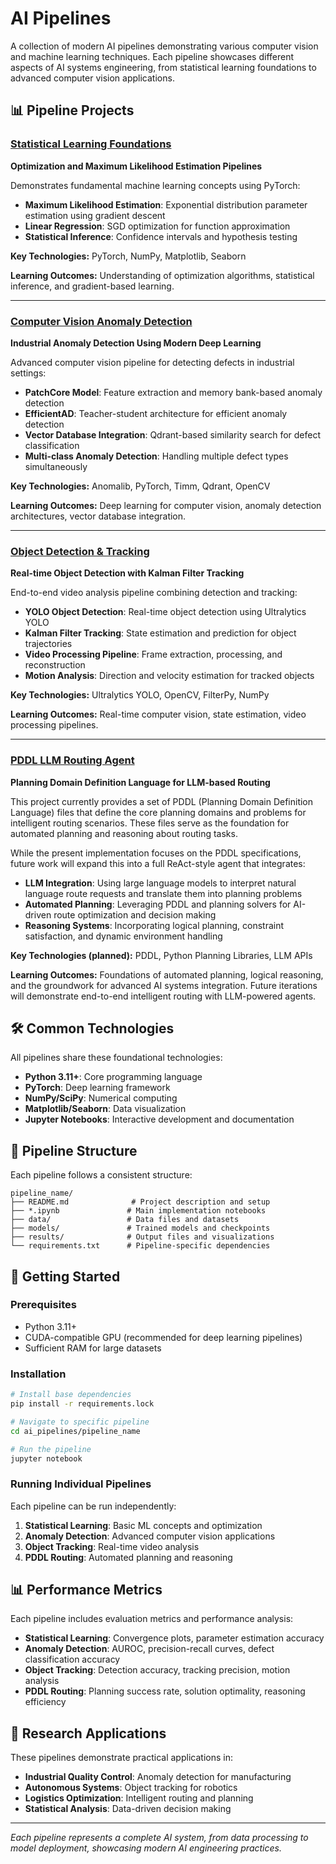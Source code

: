 # AI Pipelines

A collection of modern AI pipelines demonstrating various computer vision and machine learning techniques. Each pipeline showcases different aspects of AI systems engineering, from statistical learning foundations to advanced computer vision applications.

## 📊 Pipeline Projects

### [Statistical Learning Foundations](./statistical_learning_foundations/)
**Optimization and Maximum Likelihood Estimation Pipelines**

Demonstrates fundamental machine learning concepts using PyTorch:
- **Maximum Likelihood Estimation**: Exponential distribution parameter estimation using gradient descent
- **Linear Regression**: SGD optimization for function approximation
- **Statistical Inference**: Confidence intervals and hypothesis testing

**Key Technologies:** PyTorch, NumPy, Matplotlib, Seaborn

**Learning Outcomes:** Understanding of optimization algorithms, statistical inference, and gradient-based learning.

---

### [Computer Vision Anomaly Detection](./computer_vision_anomaly_detection/)
**Industrial Anomaly Detection Using Modern Deep Learning**

Advanced computer vision pipeline for detecting defects in industrial settings:
- **PatchCore Model**: Feature extraction and memory bank-based anomaly detection
- **EfficientAD**: Teacher-student architecture for efficient anomaly detection
- **Vector Database Integration**: Qdrant-based similarity search for defect classification
- **Multi-class Anomaly Detection**: Handling multiple defect types simultaneously

**Key Technologies:** Anomalib, PyTorch, Timm, Qdrant, OpenCV

**Learning Outcomes:** Deep learning for computer vision, anomaly detection architectures, vector database integration.

---

### [Object Detection & Tracking](./object_detection_tracking/)
**Real-time Object Detection with Kalman Filter Tracking**

End-to-end video analysis pipeline combining detection and tracking:
- **YOLO Object Detection**: Real-time object detection using Ultralytics YOLO
- **Kalman Filter Tracking**: State estimation and prediction for object trajectories
- **Video Processing Pipeline**: Frame extraction, processing, and reconstruction
- **Motion Analysis**: Direction and velocity estimation for tracked objects

**Key Technologies:** Ultralytics YOLO, OpenCV, FilterPy, NumPy

**Learning Outcomes:** Real-time computer vision, state estimation, video processing pipelines.

---

### [PDDL LLM Routing Agent](./pddl_llm_routing_agent/)
**Planning Domain Definition Language for LLM-based Routing**

This project currently provides a set of PDDL (Planning Domain Definition Language) files that define the core planning domains and problems for intelligent routing scenarios. These files serve as the foundation for automated planning and reasoning about routing tasks.

While the present implementation focuses on the PDDL specifications, future work will expand this into a full ReAct-style agent that integrates:
- **LLM Integration**: Using large language models to interpret natural language route requests and translate them into planning problems
- **Automated Planning**: Leveraging PDDL and planning solvers for AI-driven route optimization and decision making
- **Reasoning Systems**: Incorporating logical planning, constraint satisfaction, and dynamic environment handling

**Key Technologies (planned):** PDDL, Python Planning Libraries, LLM APIs

**Learning Outcomes:** Foundations of automated planning, logical reasoning, and the groundwork for advanced AI systems integration. Future iterations will demonstrate end-to-end intelligent routing with LLM-powered agents.

## 🛠️ Common Technologies

All pipelines share these foundational technologies:
- **Python 3.11+**: Core programming language
- **PyTorch**: Deep learning framework
- **NumPy/SciPy**: Numerical computing
- **Matplotlib/Seaborn**: Data visualization
- **Jupyter Notebooks**: Interactive development and documentation

## 📁 Pipeline Structure

Each pipeline follows a consistent structure:
```
pipeline_name/
├── README.md              # Project description and setup
├── *.ipynb               # Main implementation notebooks
├── data/                 # Data files and datasets
├── models/               # Trained models and checkpoints
├── results/              # Output files and visualizations
└── requirements.txt      # Pipeline-specific dependencies
```

## 🚀 Getting Started

### Prerequisites
- Python 3.11+
- CUDA-compatible GPU (recommended for deep learning pipelines)
- Sufficient RAM for large datasets

### Installation
```bash
# Install base dependencies
pip install -r requirements.lock

# Navigate to specific pipeline
cd ai_pipelines/pipeline_name

# Run the pipeline
jupyter notebook
```

### Running Individual Pipelines

Each pipeline can be run independently:

1. **Statistical Learning**: Basic ML concepts and optimization
2. **Anomaly Detection**: Advanced computer vision applications
3. **Object Tracking**: Real-time video analysis
4. **PDDL Routing**: Automated planning and reasoning

## 📊 Performance Metrics

Each pipeline includes evaluation metrics and performance analysis:
- **Statistical Learning**: Convergence plots, parameter estimation accuracy
- **Anomaly Detection**: AUROC, precision-recall curves, defect classification accuracy
- **Object Tracking**: Detection accuracy, tracking precision, motion analysis
- **PDDL Routing**: Planning success rate, solution optimality, reasoning efficiency

## 🔬 Research Applications

These pipelines demonstrate practical applications in:
- **Industrial Quality Control**: Anomaly detection for manufacturing
- **Autonomous Systems**: Object tracking for robotics
- **Logistics Optimization**: Intelligent routing and planning
- **Statistical Analysis**: Data-driven decision making

---

*Each pipeline represents a complete AI system, from data processing to model deployment, showcasing modern AI engineering practices.*
